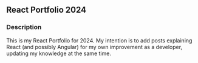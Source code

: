 ## React Portfolio 2024

### Description
This is my React Portfolio for 2024. My intention is to add posts explaining React (and possibly Angular) for my own improvement as a developer, updating my knowledge at the same time.